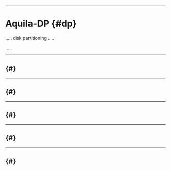 -----------------------------------------------------------------------------------------------
# Aquila-DP {#dp}

..... disk partitioning .....

.....




-----------------------------------------------------------------------------------------------
## {#}




-----------------------------------------------------------------------------------------------
## {#}




-----------------------------------------------------------------------------------------------
## {#}




-----------------------------------------------------------------------------------------------
## {#}




-----------------------------------------------------------------------------------------------
## {#}










